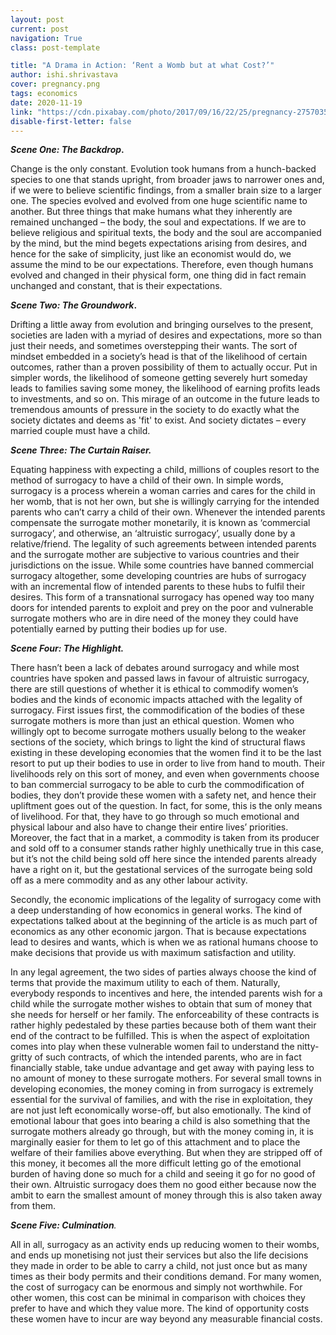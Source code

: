 ```yaml
---
layout: post
current: post
navigation: True
class: post-template

title: "A Drama in Action: ‘Rent a Womb but at what Cost?’"
author: ishi.shrivastava
cover: pregnancy.png
tags: economics
date: 2020-11-19
link: "https://cdn.pixabay.com/photo/2017/09/16/22/25/pregnancy-2757035_1280.png"
disable-first-letter: false
---
```

<p><strong ><em>Scene One: The Backdrop</em>.&nbsp;</strong></p><p>Change is the only constant. Evolution took humans from a hunch-backed species to one that stands upright, from broader jaws to narrower ones and, if we were to believe scientific findings, from a smaller brain size to a larger one. The species evolved and evolved from one huge scientific name to another. But three things that make humans what they inherently are remained unchanged – the body, the soul and expectations. If we are to believe religious and spiritual texts, the body and the soul are accompanied by the mind, but the mind begets expectations arising from desires, and hence for the sake of simplicity, just like an economist would do, we assume the mind to be our expectations. Therefore, even though humans evolved and changed in their physical form, one thing did in fact remain unchanged and constant, that is their expectations.&nbsp;</p><p><strong ><em>Scene Two: The Groundwork</em>.&nbsp;</strong></p><p>Drifting a little away from evolution and bringing ourselves to the present, societies are laden with a myriad of desires and expectations, more so than just their needs, and sometimes overstepping their wants. The sort of mindset embedded in a society’s head is that of the likelihood of certain outcomes, rather than a proven possibility of them to actually occur. Put in simpler words, the likelihood of someone getting severely hurt someday leads to families saving some money, the likelihood of earning profits leads to investments, and so on. This mirage of an outcome in the future leads to tremendous amounts of pressure in the society to do exactly what the society dictates and deems as 'fit' to exist. And society dictates – every married couple must have a child.&nbsp;</p><p><strong ><em>Scene Three: The Curtain Raiser.&nbsp;</em></strong></p><p>Equating happiness with expecting a child, millions of couples resort to the method of surrogacy to have a child of their own. In simple words, surrogacy is a process wherein a woman carries and cares for the child in her womb, that is not her own, but she is willingly carrying for the intended parents who can’t carry a child of their own. Whenever the intended parents compensate the surrogate mother monetarily, it is known as ‘commercial surrogacy’, and otherwise, an ‘altruistic surrogacy’, usually done by a relative/friend. The legality of such agreements between intended parents and the surrogate mother are subjective to various countries and their jurisdictions on the issue. While some countries have banned commercial surrogacy altogether, some developing countries are hubs of surrogacy with an incremental flow of intended parents to these hubs to fulfil their desires. This form of a transnational surrogacy has opened way too many doors for intended parents to exploit and prey on the poor and vulnerable surrogate mothers who are in dire need of the money they could have potentially earned by putting their bodies up for use.&nbsp;</p><p><strong ><em>Scene Four: The Highlight.</em></strong></p><p>There hasn’t been a lack of debates around surrogacy and while most countries have spoken and passed laws in favour of altruistic surrogacy, there are still questions of whether it is ethical to commodify women’s bodies and the kinds of economic impacts attached with the legality of surrogacy. First issues first, the commodification of the bodies of these surrogate mothers is more than just an ethical question. Women who willingly opt to become surrogate mothers usually belong to the weaker sections of the society, which brings to light the kind of structural flaws existing in these developing economies that the women find it to be the last resort to put up their bodies to use in order to live from hand to mouth. Their livelihoods rely on this sort of money, and even when governments choose to ban commercial surrogacy to be able to curb the commodification of bodies, they don’t provide these women with a safety net, and hence their upliftment goes out of the question. In fact, for some, this is the only means of livelihood. For that, they have to go through so much emotional and physical labour and also have to change their entire lives’ priorities. Moreover, the fact that in a market, a commodity is taken from its producer and sold off to a consumer stands rather highly unethically true in this case, but it’s not the child being sold off here since the intended parents already have a right on it, but the gestational services of the surrogate being sold off as a mere commodity and as any other labour activity.</p><p>Secondly, the economic implications of the legality of surrogacy come with a deep understanding of how economics in general works. The kind of expectations talked about at the beginning of the article is as much part of economics as any other economic jargon. That is because expectations lead to desires and wants, which is when we as rational humans choose to make decisions that provide us with maximum satisfaction and utility.&nbsp;</p><p>In any legal agreement, the two sides of parties always choose the kind of terms that provide the maximum utility to each of them. Naturally, everybody responds to incentives and here, the intended parents wish for a child while the surrogate mother wishes to obtain that sum of money that she needs for herself or her family. The enforceability of these contracts is rather highly pedestaled by these parties because both of them want their end of the contract to be fulfilled. This is when the aspect of exploitation comes into play when these vulnerable women fail to understand the nitty-gritty of such contracts, of which the intended parents, who are in fact financially stable, take undue advantage and get away with paying less to no amount of money to these surrogate mothers. For several small towns in developing economies, the money coming in from surrogacy is extremely essential for the survival of families, and with the rise in exploitation, they are not just left economically worse-off, but also emotionally. The kind of emotional labour that goes into bearing a child is also something that the surrogate mothers already go through, but with the money coming in, it is marginally easier for them to let go of this attachment and to place the welfare of their families above everything. But when they are stripped off of this money, it becomes all the more difficult letting go of the emotional burden of having done so much for a child and seeing it go for no good of their own. Altruistic surrogacy does them no good either because now the ambit to earn the smallest amount of money through this is also taken away from them.</p><p><strong ><em>Scene Five: Culmination</em></strong><em >.&nbsp;</em></p><p>All in all, surrogacy as an activity ends up reducing women to their wombs, and ends up monetising not just their services but also the life decisions they made in order to be able to carry a child, not just once but as many times as their body permits and their conditions demand. For many women, the cost of surrogacy can be enormous and simply not worthwhile. For other women, this cost can be minimal in comparison with choices they prefer to have and which they value more. The kind of opportunity costs these women have to incur are way beyond any measurable financial costs.</p>